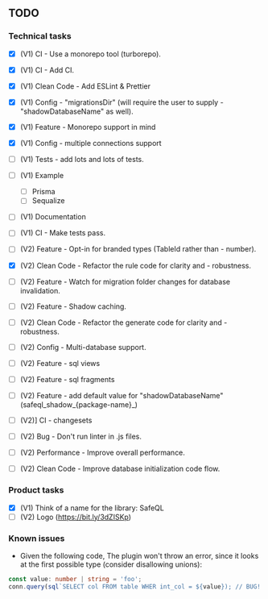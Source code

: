 ## TODO

### Technical tasks
 - [x] (V1) CI - Use a monorepo tool (turborepo).
 - [x] (V1) CI - Add CI.
 - [x] (V1) Clean Code - Add ESLint & Prettier
 - [x] (V1) Config - "migrationsDir" (will require the user to supply  - "shadowDatabaseName" as well).
 - [x] (V1) Feature - Monorepo support in mind
 - [x] (V1) Config - multiple connections support
 - [ ] (V1) Tests - add lots and lots of tests.
 - [ ] (V1) Example
    - [ ] Prisma
    - [ ] Sequalize
 - [ ] (V1) Documentation
 - [ ] (V1) CI - Make tests pass.

 - [ ] (V2) Feature - Opt-in for branded types (TableId rather than  - number).
 - [x] (V2) Clean Code - Refactor the rule code for clarity and  - robustness.
 - [ ] (V2) Feature - Watch for migration folder changes for database invalidation.
 - [ ] (V2) Feature - Shadow caching.
 - [ ] (V2) Clean Code - Refactor the generate code for clarity and  - robustness.
 - [ ] (V2) Config - Multi-database support.
 - [ ] (V2) Feature - sql views
 - [ ] (V2) Feature - sql fragments
 - [ ] (V2) Feature - add default value for "shadowDatabaseName" (safeql_shadow_{package-name}_)
 - [ ] (V2)] CI - changesets
 - [ ] (V2) Bug - Don't run linter in .js files.
 - [ ] (V2) Performance - Improve overall performance.
 - [ ] (V2) Clean Code - Improve database initialization code flow.

### Product tasks
 - [x] (V1) Think of a name for the library: SafeQL
 - [ ] (V2) Logo (https://bit.ly/3dZISKp)

### Known issues
- Given the following code, The plugin won't throw an error, since it looks at the first possible type (consider disallowing unions):
```ts
const value: number | string = 'foo';
conn.query(sql`SELECT col FROM table WHER int_col = ${value}); // BUG!
``` 